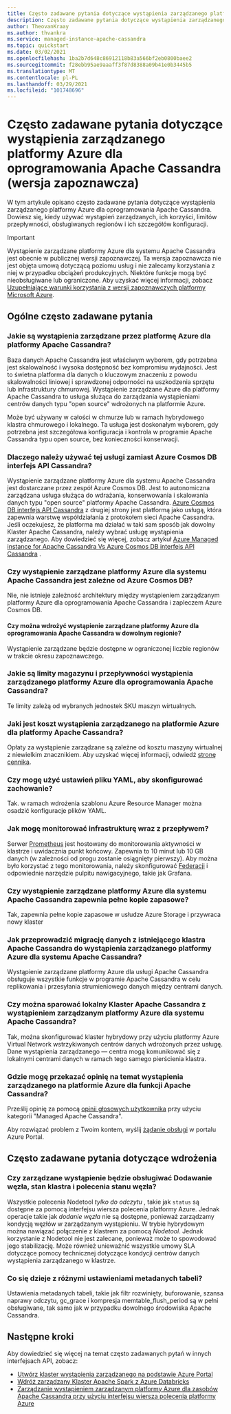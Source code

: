 ```yaml
---
title: Często zadawane pytania dotyczące wystąpienia zarządzanego platformy Azure dla programu Apache Cassandra z Azure Portal
description: Często zadawane pytania dotyczące wystąpienia zarządzanego platformy Azure dla oprogramowania Apache Cassandra. W tym artykule przedstawiono pytania dotyczące sytuacji, w których należy używać wystąpień zarządzanych, korzyści, limitów przepływności, obsługiwanych regionów i innych szczegółów konfiguracji.
author: TheovanKraay
ms.author: thvankra
ms.service: managed-instance-apache-cassandra
ms.topic: quickstart
ms.date: 03/02/2021
ms.openlocfilehash: 1ba2b7d648c86912118b83a566bf2eb0800baee2
ms.sourcegitcommit: f28ebb95ae9aaaff3f87d8388a09b41e0b3445b5
ms.translationtype: MT
ms.contentlocale: pl-PL
ms.lasthandoff: 03/29/2021
ms.locfileid: "101748696"
---
```

# <a name="frequently-asked-questions-about-azure-managed-instance-for-apache-cassandra-preview"></a>Często zadawane pytania dotyczące wystąpienia zarządzanego platformy Azure dla oprogramowania Apache Cassandra (wersja zapoznawcza)

W tym artykule opisano często zadawane pytania dotyczące wystąpienia zarządzanego platformy Azure dla oprogramowania Apache Cassandra. Dowiesz się, kiedy używać wystąpień zarządzanych, ich korzyści, limitów przepływności, obsługiwanych regionów i ich szczegółów konfiguracji.

> [!IMPORTANT]
> Wystąpienie zarządzane platformy Azure dla systemu Apache Cassandra jest obecnie w publicznej wersji zapoznawczej.
> Ta wersja zapoznawcza nie jest objęta umową dotyczącą poziomu usług i nie zalecamy korzystania z niej w przypadku obciążeń produkcyjnych. Niektóre funkcje mogą być nieobsługiwane lub ograniczone.
> Aby uzyskać więcej informacji, zobacz [Uzupełniające warunki korzystania z wersji zapoznawczych platformy Microsoft Azure](https://azure.microsoft.com/support/legal/preview-supplemental-terms/).

## <a name="general-faq"></a>Ogólne często zadawane pytania

### <a name="what-are-the-benefits-azure-managed-instance-for-apache-cassandra"></a>Jakie są wystąpienia zarządzane przez platformę Azure dla platformy Apache Cassandra?

Baza danych Apache Cassandra jest właściwym wyborem, gdy potrzebna jest skalowalność i wysoka dostępność bez kompromisu wydajności. Jest to świetna platforma dla danych o kluczowym znaczeniu z powodu skalowalności liniowej i sprawdzonej odporności na uszkodzenia sprzętu lub infrastruktury chmurowej. Wystąpienie zarządzane Azure dla platformy Apache Cassandra to usługa służąca do zarządzania wystąpieniami centrów danych typu "open source" wdrożonych na platformie Azure.

Może być używany w całości w chmurze lub w ramach hybrydowego klastra chmurowego i lokalnego. Ta usługa jest doskonałym wyborem, gdy potrzebna jest szczegółowa konfiguracja i kontrola w programie Apache Cassandra typu open source, bez konieczności konserwacji.

### <a name="why-should-i-use-this-service-instead-of-azure-cosmos-db-cassandra-api"></a>Dlaczego należy używać tej usługi zamiast Azure Cosmos DB interfejs API Cassandra?

Wystąpienie zarządzane platformy Azure dla systemu Apache Cassandra jest dostarczane przez zespół Azure Cosmos DB. Jest to autonomiczna zarządzana usługa służąca do wdrażania, konserwowania i skalowania danych typu "open source" platformy Apache Cassandra. [Azure Cosmos DB interfejs API Cassandra](../cosmos-db/cassandra-introduction.md) z drugiej strony jest platformą jako usługą, która zapewnia warstwę współdziałania z protokołem sieci Apache Cassandra. Jeśli oczekujesz, że platforma ma działać w taki sam sposób jak dowolny Klaster Apache Cassandra, należy wybrać usługę wystąpienia zarządzanego. Aby dowiedzieć się więcej, zobacz artykuł [Azure Managed instance for Apache Cassandra Vs Azure Cosmos DB interfejs API Cassandra](compare-cosmosdb-managed-instance.md) .

### <a name="is-azure-managed-instance-for-apache-cassandra-dependent-on-azure-cosmos-db"></a>Czy wystąpienie zarządzane platformy Azure dla systemu Apache Cassandra jest zależne od Azure Cosmos DB?

Nie, nie istnieje zależność architektury między wystąpieniem zarządzanym platformy Azure dla oprogramowania Apache Cassandra i zapleczem Azure Cosmos DB. 

#### <a name="can-i-deploy-azure-managed-instance-for-apache-cassandra-in-any-region"></a>Czy można wdrożyć wystąpienie zarządzane platformy Azure dla oprogramowania Apache Cassandra w dowolnym regionie?

Wystąpienie zarządzane będzie dostępne w ograniczonej liczbie regionów w trakcie okresu zapoznawczego.

### <a name="what-are-the-storage-and-throughput-limits-of-azure-managed-instance-for-apache-cassandra"></a>Jakie są limity magazynu i przepływności wystąpienia zarządzanego platformy Azure dla oprogramowania Apache Cassandra?

Te limity zależą od wybranych jednostek SKU maszyn wirtualnych.

### <a name="what-is-the-cost-of-azure-managed-instance-for-apache-cassandra"></a>Jaki jest koszt wystąpienia zarządzanego na platformie Azure dla platformy Apache Cassandra?

Opłaty za wystąpienie zarządzane są zależne od kosztu maszyny wirtualnej z niewielkim znacznikiem. Aby uzyskać więcej informacji, odwiedź [stronę cennika](https://azure.microsoft.com/pricing/details/managed-instance-apache-cassandra/).

### <a name="can-i-use-yaml-file-settings-to-configure-behavior"></a>Czy mogę użyć ustawień pliku YAML, aby skonfigurować zachowanie?

Tak. w ramach wdrożenia szablonu Azure Resource Manager można osadzić konfiguracje plików YAML.

### <a name="how-can-i-monitor-infrastructure-along-with-throughput"></a>Jak mogę monitorować infrastrukturę wraz z przepływem?

Serwer [Prometheus](https://prometheus.io/docs/introduction/overview/) jest hostowany do monitorowania aktywności w klastrze i uwidacznia punkt końcowy. Zapewnia to 10 minut lub 10 GB danych (w zależności od progu zostanie osiągnięty pierwszy). Aby można było korzystać z tego monitorowania, należy skonfigurować [Federacji](https://prometheus.io/docs/prometheus/latest/federation/) i odpowiednie narzędzie pulpitu nawigacyjnego, takie jak Grafana.

### <a name="does-azure-managed-instance-for-apache-cassandra-provide-full-backups"></a>Czy wystąpienie zarządzane platformy Azure dla systemu Apache Cassandra zapewnia pełne kopie zapasowe?

Tak, zapewnia pełne kopie zapasowe w usłudze Azure Storage i przywraca nowy klaster

### <a name="how-can-i-migrate-data-from-my-existing-apache-cassandra-cluster-to-azure-managed-instance-for-apache-cassandra"></a>Jak przeprowadzić migrację danych z istniejącego klastra Apache Cassandra do wystąpienia zarządzanego platformy Azure dla systemu Apache Cassandra?

Wystąpienie zarządzane platformy Azure dla usługi Apache Cassandra obsługuje wszystkie funkcje w programie Apache Cassandra w celu replikowania i przesyłania strumieniowego danych między centrami danych.

### <a name="can-i-pair-an-on-premises-apache-cassandra-cluster-with-the-azure-managed-instance-for-apache-cassandra"></a>Czy można sparować lokalny Klaster Apache Cassandra z wystąpieniem zarządzanym platformy Azure dla systemu Apache Cassandra?

Tak, można skonfigurować klaster hybrydowy przy użyciu platformy Azure Virtual Network wstrzykiwanych centrów danych wdrożonych przez usługę. Dane wystąpienia zarządzanego — centra mogą komunikować się z lokalnymi centrami danych w ramach tego samego pierścienia klastra.

### <a name="where-can-i-give-feedback-on-azure-managed-instance-for-apache-cassandra-features"></a>Gdzie mogę przekazać opinię na temat wystąpienia zarządzanego na platformie Azure dla funkcji Apache Cassandra?

Prześlij opinię za pomocą [opinii głosowych użytkownika](https://feedback.azure.com/forums/263030-azure-cosmos-db?category_id=398548) przy użyciu kategorii "Managed Apache Cassandra".

Aby rozwiązać problem z Twoim kontem, wyślij [żądanie obsługi](https://ms.portal.azure.com/#blade/Microsoft_Azure_Support/HelpAndSupportBlade/newsupportrequest) w portalu Azure Portal.

## <a name="deployment-specific-faq"></a>Często zadawane pytania dotyczące wdrożenia

### <a name="will-the-managed-instance-support-node-addition-cluster-status-and-node-status-commands"></a>Czy zarządzane wystąpienie będzie obsługiwać Dodawanie węzła, stan klastra i polecenia stanu węzła?

Wszystkie polecenia Nodetool *tylko do odczytu* , takie jak `status` są dostępne za pomocą interfejsu wiersza polecenia platformy Azure. Jednak operacje takie jak *dodanie węzła* nie są dostępne, ponieważ zarządzamy kondycją węzłów w zarządzanym wystąpieniu. W trybie hybrydowym można nawiązać połączenie z klastrem za pomocą *Nodetool*. Jednak korzystanie z Nodetool nie jest zalecane, ponieważ może to spowodować jego stabilizację. Może również unieważnić wszystkie umowy SLA dotyczące pomocy technicznej dotyczące kondycji centrów danych wystąpienia zarządzanego w klastrze.

### <a name="what-happens-with-various-settings-for-table-metadata"></a>Co się dzieje z różnymi ustawieniami metadanych tabeli?

Ustawienia metadanych tabeli, takie jak filtr rozwinięty, buforowanie, szansa naprawy odczytu, gc_grace i kompresja memtable_flush_period są w pełni obsługiwane, tak samo jak w przypadku dowolnego środowiska Apache Cassandra.

## <a name="next-steps"></a>Następne kroki

Aby dowiedzieć się więcej na temat często zadawanych pytań w innych interfejsach API, zobacz:

* [Utwórz klaster wystąpienia zarządzanego na podstawie Azure Portal](create-cluster-portal.md)
* [Wdróż zarządzany Klaster Apache Spark z Azure Databricks](deploy-cluster-databricks.md)
* [Zarządzanie wystąpieniem zarządzanym platformy Azure dla zasobów Apache Cassandra przy użyciu interfejsu wiersza polecenia platformy Azure](manage-resources-cli.md)